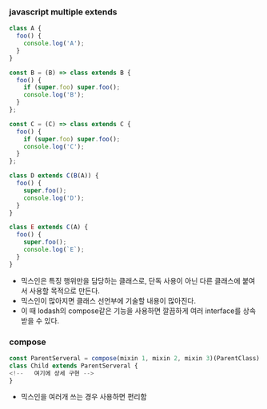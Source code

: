 ### javascript multiple extends
```javascript
class A {  
  foo() {
    console.log('A');
  }
}

const B = (B) => class extends B {
  foo() {
    if (super.foo) super.foo();
    console.log('B');
  }
};

const C = (C) => class extends C {
  foo() {
    if (super.foo) super.foo();
    console.log('C');
  }
};

class D extends C(B(A)) {  
  foo() {
    super.foo();
    console.log('D');
  }
}

class E extends C(A) {
  foo() {
    super.foo();
    console.log(`E`);
  }
}
```
- 믹스인은 특징 행위만을 담당하는 클래스로, 단독 사용이 아닌 다른 클래스에 붙여서 사용할 목적으로 만든다.
- 믹스인이 많아지면 클래스 선언부에 기술할 내용이 많아진다.
- 이 때 lodash의 compose같은 기능을 사용하면 깔끔하게 여러 interface를 상속받을 수 있다.

### compose
```javascript
const ParentServeral = compose(mixin 1, mixin 2, mixin 3)(ParentClass)
class Child extends ParentServeral {
<!--   여기에 상세 구현 -->
}
```
- 믹스인을 여러개 쓰는 경우 사용하면 편리함
